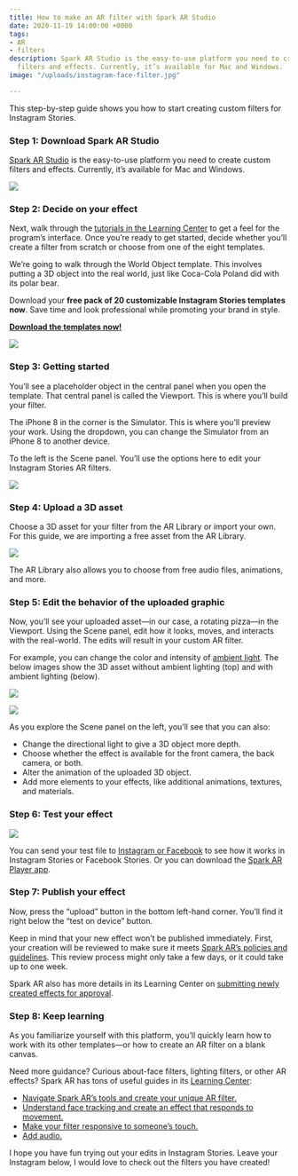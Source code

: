 ```yaml
---
title: How to make an AR filter with Spark AR Studio
date: 2020-11-19 14:00:00 +0000
tags:
- AR
- filters
description: Spark AR Studio is the easy-to-use platform you need to create custom
  filters and effects. Currently, it’s available for Mac and Windows.
image: "/uploads/instagram-face-filter.jpg"

---
```

This step-by-step guide shows you how to start creating custom filters for Instagram Stories.

### **Step 1: Download Spark AR Studio**

[Spark AR Studio](https://sparkar.facebook.com/ar-studio/) is the easy-to-use platform you need to create custom filters and effects. Currently, it’s available for Mac and Windows.

![](/uploads/sparkarstudio-downloadpage-example.png)

### **Step 2: Decide on your effect**

Next, walk through the [tutorials in the Learning Center](https://sparkar.facebook.com/ar-studio/learn/documentation/before-you-start/basics/finding-your-way-around/) to get a feel for the program’s interface. Once you’re ready to get started, decide whether you’ll create a filter from scratch or choose from one of the eight templates.

We’re going to walk through the World Object template. This involves putting a 3D object into the real world, just like Coca-Cola Poland did with its polar bear.

Download your **free pack of 20 customizable Instagram Stories templates now**. Save time and look professional while promoting your brand in style.

[**Download the templates now!**](https://blog.hootsuite.com/instagram-ar-filters/#)

![](/uploads/sparkarstudio-templateoptions-example-620x419.png)

### **Step 3: Getting started**

You’ll see a placeholder object in the central panel when you open the template. That central panel is called the Viewport. This is where you’ll build your filter.

The iPhone 8 in the corner is the Simulator. This is where you’ll preview your work. Using the dropdown, you can change the Simulator from an iPhone 8 to another device.

To the left is the Scene panel. You’ll use the options here to edit your Instagram Stories AR filters.

![](/uploads/sparkarstudio-viewscapescenepanel-example-620x334.png)

### **Step 4: Upload a 3D asset**

Choose a 3D asset for your filter from the AR Library or import your own. For this guide, we are importing a free asset from the AR Library.

![](/uploads/sparkarstudio-arlibrary-downloadexample-620x405.png)

The AR Library also allows you to choose from free audio files, animations, and more.

### **Step 5: Edit the behavior of the uploaded graphic**

Now, you’ll see your uploaded asset—in our case, a rotating pizza—in the Viewport. Using the Scene panel, edit how it looks, moves, and interacts with the real-world. The edits will result in your custom AR filter.

For example, you can change the color and intensity of [ambient light](https://sparkar.facebook.com/ar-studio/learn/documentation/docs/lighting/). The below images show the 3D asset without ambient lighting (top) and with ambient lighting (below).

![](/uploads/sparkarstudio-ambientlight-darkexample-620x325.png)

![](/uploads/sparkarstudio-editingpanelexample-620x322.png)

As you explore the Scene panel on the left, you’ll see that you can also:

* Change the directional light to give a 3D object more depth.
* Choose whether the effect is available for the front camera, the back camera, or both.
* Alter the animation of the uploaded 3D object.
* Add more elements to your effects, like additional animations, textures, and materials.

### **Step 6: Test your effect**

![](/uploads/sparkarstudio-testeffect-example-620x689.png)

You can send your test file to [Instagram or Facebook](https://sparkar.facebook.com/ar-studio/learn/documentation/tutorials/ar-studio-player/#previewing-your-effect-in-the-facebook-app) to see how it works in Instagram Stories or Facebook Stories. Or you can download the [Spark AR Player app](https://sparkar.facebook.com/ar-studio/learn/documentation/tutorials/ar-studio-player/#using-the-spark-ar-player-app).

### **Step 7: Publish your effect**

Now, press the “upload” button in the bottom left-hand corner. You’ll find it right below the “test on device” button.

Keep in mind that your new effect won’t be published immediately. First, your creation will be reviewed to make sure it meets [Spark AR’s policies and guidelines](https://sparkar.facebook.com/ar-studio/learn/documentation/docs/review-policies/). This review process might only take a few days, or it could take up to one week.

Spark AR also has more details in its Learning Center on [submitting newly created effects for approval](https://sparkar.facebook.com/ar-studio/learn/documentation/publishing-your-effect/).

### **Step 8: Keep learning**

As you familiarize yourself with this platform, you’ll quickly learn how to work with its other templates—or how to create an AR filter on a blank canvas.

Need more guidance? Curious about-face filters, lighting filters, or other AR effects? Spark AR has tons of useful guides in its [Learning Center](https://sparkar.facebook.com/ar-studio/learn/documentation/guides):

* [Navigate Spark AR’s tools and create your unique AR filter.](https://sparkar.facebook.com/ar-studio/learn/documentation/before-you-start/workflow)
* [Understand face tracking and create an effect that responds to movement.](https://sparkar.facebook.com/ar-studio/learn/documentation/tracking-people-and-places)
* [Make your filter responsive to someone’s touch.](https://sparkar.facebook.com/ar-studio/learn/documentation/building-your-scene/animation-and-interactivity)
* [Add audio.](https://sparkar.facebook.com/ar-studio/learn/documentation/building-your-scene/audio)

I hope you have fun trying out your edits in Instagram Stories. Leave your Instagram below, I would love to check out the filters you have created!